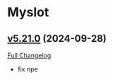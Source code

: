 # Myslot

## [v5.21.0](https://github.com/tg123/myslot/tree/v5.21.0) (2024-09-28)
[Full Changelog](https://github.com/tg123/myslot/commits/v5.21.0) 

- fix npe  
